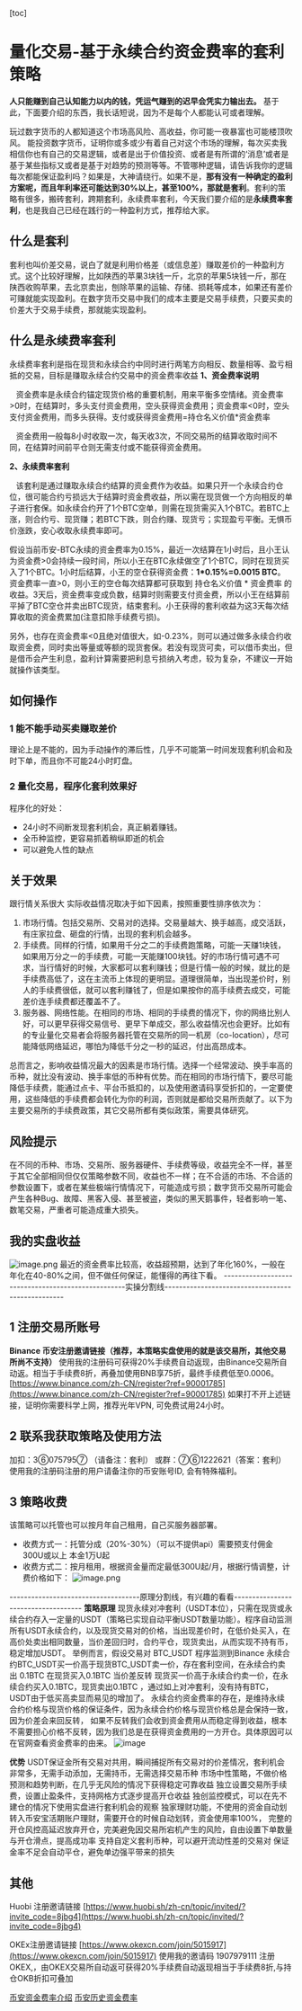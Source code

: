[toc]
# 量化交易-基于永续合约资金费率的套利策略

**人只能赚到自己认知能力以内的钱，凭运气赚到的迟早会凭实力输出去。**
基于此，下面要介绍的东西，我长话短说，因为不是每个人都能认可或者理解。

玩过数字货币的人都知道这个市场高风险、高收益，你可能一夜暴富也可能楼顶吹风。 能投资数字货币，证明你或多或少有着自己对这个市场的理解，每次买卖我相信你也有自己的交易逻辑，或者是出于价值投资、或者是有所谓的‘消息’或者是基于某些指标又或者是基于对趋势的预测等等。不管哪种逻辑，请告诉我你的逻辑每次都能保证盈利吗？如果是，大神请绕行。如果不是，**那有没有一种确定的盈利方案呢，而且年利率还可能达到30%以上，甚至100%，那就是套利**。套利的策略有很多，搬砖套利，跨期套利，永续费率套利，今天我们要介绍的是**永续费率套利**，也是我自己已经在践行的一种盈利方式，推荐给大家。

## 什么是套利
套利也叫价差交易，说白了就是利用价格差（或信息差）赚取差价的一种盈利方式。这个比较好理解，比如陕西的苹果3块钱一斤，北京的苹果5块钱一斤，那在陕西收购苹果，去北京卖出，刨除苹果的运输、存储、损耗等成本，如果还有差价可赚就能实现盈利。在数字货币交易中我们的成本主要是交易手续费，只要买卖的价差大于交易手续费，那就能实现盈利。

## 什么是永续费率套利
永续费率套利是指在现货和永续合约中同时进行两笔方向相反、数量相等、盈亏相抵的交易，目标是赚取永续合约交易中的资金费率收益
**1、资金费率说明**

   资金费率是永续合约锚定现货价格的重要机制，用来平衡多空情绪。资金费率>0时，在结算时，多头支付资金费用，空头获得资金费用；资金费率<0时，空头支付资金费用，而多头获得。支付或获得资金费用=持仓名义价值*资金费率

   资金费用一般每8小时收取一次，每天收3次，不同交易所的结算收取时间不同，在结算时间前平仓则无需支付或不能获得资金费用。

**2、永续费率套利** 

   该套利是通过赚取永续合约结算的资金费作为收益。如果只开一个永续合约仓位，很可能合约亏损远大于结算时资金费收益，所以需在现货做一个方向相反的单子进行套保。如永续合约开了1个BTC空单，则需在现货需买入1个BTC。若BTC上涨，则合约亏、现货赚；若BTC下跌，则合约赚、现货亏；实现盈亏平衡。无惧币价涨跌，安心收取永续费率即可。

假设当前币安-BTC永续的资金费率为0.15%，最近一次结算在1小时后，且小王认为资金费>0会持续一段时间，所以小王在BTC永续做空了1个BTC，同时在现货买入了1个BTC。1小时后结算，小王的空仓获得资金费：**1*0.15%=0.0015 BTC**。资金费率一直>0，则小王的空仓每次结算都可获取到 持仓名义价值 * 资金费率 的收益。3天后，资金费率变成负数，结算时则需要支付资金费，所以小王在结算前平掉了BTC空仓并卖出BTC现货，结束套利。小王获得的套利收益为这3天每次结算收取的资金费累加(注意扣除手续费亏损)。
    
另外，也存在资金费率<0且绝对值很大，如-0.23%，则可以通过做多永续合约收取资金费，同时卖出等量或等额的现货套保。若没有现货可卖，可以借币卖出，但是借币会产生利息，盈利计算需要把利息亏损纳入考虑，较为复杂，不建议一开始就操作该类型。

## 如何操作
### 1 能不能手动买卖赚取差价
理论上是不能的，因为手动操作的滞后性，几乎不可能第一时间发现套利机会和及时下单，而且你不可能24小时盯盘。
### 2 量化交易，程序化套利效果好
程序化的好处：
- 24小时不间断发现套利机会，真正躺着赚钱。
- 全币种监控，更容易抓着稍纵即逝的机会
- 可以避免人性的缺点

## 关于效果
跟行情关系很大
实际收益情况取决于如下因素，按照重要性排序依次为：

1.  市场行情。包括交易所、交易对的选择。交易量越大、换手越高，成交活跃，有庄家拉盘、砸盘的行情，出现的套利机会越多。
2.  手续费。同样的行情，如果用千分之二的手续费跑策略，可能一天赚1块钱，如果用万分之一的手续费，可能一天能赚100块钱。好的市场行情可遇不可求，当行情好的时候，大家都可以套利赚钱；但是行情一般的时候，就比的是手续费高低了，这在主流币上体现的更明显。道理很简单，当出现差价时，别人的手续费很低，就可以套利赚钱了，但是如果按你的高手续费去成交，可能差价连手续费都还覆盖不了。
3.  服务器、网络性能。在相同的市场、相同的手续费的情况下，你的网络比别人好，可以更早获得交易信号、更早下单成交，那么收益情况也会更好。比如有的专业量化交易者会将服务器托管在交易所的同一机房（co-location），尽可能降低网络延迟，哪怕为降低千分之一秒的延迟，付出高昂成本。

总而言之，影响收益情况最大的因素是市场行情。选择一个经常波动、换手率高的币种，就比没有波动、换手率低的币种有优势。而在相同的市场行情下，要尽可能降低手续费，能通过点卡、平台币抵扣的，以及使用邀请码享受折扣的，一定要使用，这些降低的手续费都会转化为你的利润，否则就是都给交易所贡献了。以下为主要交易所的手续费政策，其它交易所都有类似政策，需要具体研究。

## 风险提示
在不同的币种、市场、交易所、服务器硬件、手续费等级，收益完全不一样，甚至于其它全部相同但仅仅策略参数不同，收益也不一样；在不合适的市场、不合适的参数设置下，或者在某些极端行情情况下，可能造成亏损；数字货币交易所可能会产生各种Bug、故障、黑客入侵、甚至被盗，类似的黑天鹅事件，轻者影响一笔、数笔交易，严重者可能造成重大损失。

## 我的实盘收益

![image.png](https://upload-images.jianshu.io/upload_images/579770-418b1d220131acf2.png?imageMogr2/auto-orient/strip%7CimageView2/2/w/1240)
最近的资金费率比较高，收益超预期，达到了年化160%，一般在年化在40-80%之间，但不做任何保证，能懂得的再往下看。
---------------------------------------------------实操分割线--------------------------------------------------
## 1 注册交易所账号

**Binance 币安注册邀请链接（推荐，本策略实盘使用的就是该交易所，其他交易所尚不支持）**
使用我的注册码可获得20%手续费自动返现，由Binance交易所自动返。相当于手续费8折，再叠加使用BNB享75折，最终手续费低至0.0006。
[https://www.binance.com/zh-CN/register?ref=90001785](https://www.binance.com/zh-CN/register?ref=90001785)
如果打不开上述链接，证明你需要科学上网，推荐光年VPN, 可免费试用24小时。

## 2 联系我获取策略及使用方法
加扣：3⑥075795⑦ （请备注：套利）     或群：⑦⑥1222621（答案：套利）
使用我的注册码注册的用户请备注你的币安账号ID, 会有特殊福利。

## 3 策略收费
该策略可以托管也可以按月年自己租用，自己买服务器部署。
- 收费方式一：托管分成（20%-30%）（可以不提供api）需要预支付佣金300U或以上 本金1万U起
- 收费方式二：按月租用，根据资金量而定最低300U起/月，根据行情调整，计费价格如下：
![image.png](https://upload-images.jianshu.io/upload_images/579770-b4080da2eac56a09.png?imageMogr2/auto-orient/strip%7CimageView2/2/w/1240)


------------------------------------原理分割线，有兴趣的看看------------------------------------
**策略原理**
现货永续对冲套利（USDT本位），只需在现货或永续合约存入一定量的USDT（策略已实现自动平衡USDT数量功能）。程序自动监测所有USDT永续合约，以及现货交易对的价格，当出现差价时，在低价处买入，在高价处卖出相同数量，当价差回归时，合约平仓，现货卖出，从而实现不持有币，稳定增加USDT。
举例而言，假设交易对 BTC_USDT
程序监测到Binance 永续合约BTC_USDT买一价高于现货BTC_USDT卖一价，存在套利空间，在永续合约卖出 0.1BTC 在现货买入0.1BTC
当价差反转 现货买一价高于永续合约卖一价，在永续合约买入0.1BTC，现货卖出0.1BTC ，通过如上对冲套利，没有持有BTC，USDT由于低买高卖显而易见的增加了。
永续合约资金费率的存在，是维持永续合约价格与现货价格的保证条件，因为永续合约价格与现货价格总是会保持一致，因为价差会来回反转，
如果不反转我们会收到资金费用从而稳定得到收益，根本不需要担心价格不反转，因为我们总是在获得资金费用的一方开仓。具体原因可以在官网查看资金费率的由来。
![image](https://upload-images.jianshu.io/upload_images/579770-d93e406cef5896e2.png?imageMogr2/auto-orient/strip%7CimageView2/2/w/1240)

**优势**
USDT保证金所有交易对共用，瞬间捕捉所有交易对的价差情况，套利机会非常多，无需手动添加，无需持币，无需选择交易币种
市场中性策略，不做价格预测和趋势判断，在几乎无风险的情况下获得稳定可靠收益
独立设置交易所手续费，设置止盈条件，支持网格方式逐步提高开仓收益
独创监控模式，可以在先不建仓的情况下使用实盘进行套利机会的观察
独家理财功能，不使用的资金自动划转入币安宝活期账户理财，需要开仓的时候自动划转，资金使用率100%，
完整的开仓风控高延迟放弃开仓，完美避免因交易所宕机产生的风险，自由设置下单数量与开仓滑点，提高成功率
支持自定义套利币种，可以避开流动性差的交易对
保证金率不足会自动平仓，避免单边强平带来的损失

## 其他
Huobi 注册邀请链接
[https://www.huobi.sh/zh-cn/topic/invited/?invite_code=8jbg4](https://www.huobi.sh/zh-cn/topic/invited/?invite_code=8jbg4)

OKEx注册邀请链接
[https://www.okexcn.com/join/5015917](https://www.okexcn.com/join/5015917)
使用我的邀请码 1907979111 注册OKEX,，由OKEX交易所自动返可获得20%手续费自动返现相当于手续费8折,与持仓OKB折扣可叠加

[币安资金费率介绍](https://www.binance.com/zh-CN/support/faq/360033525031)
[币安历史资金费率](https://www.binance.com/cn/futures/funding-history/1)

